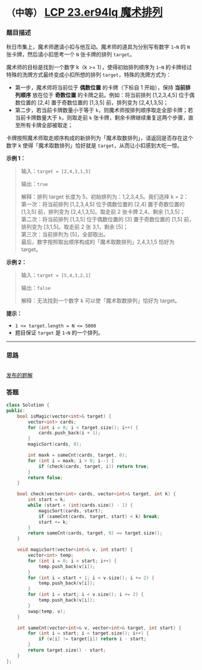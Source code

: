 # `（中等）` [LCP 23.er94lq 魔术排列](https://leetcode-cn.com/problems/er94lq/)

### 题目描述
<p>秋日市集上，魔术师邀请小扣与他互动。魔术师的道具为分别写有数字 <code>1~N</code> 的 <code>N</code> 张卡牌，然后请小扣思考一个 <code>N</code> 张卡牌的排列 <code>target</code>。</p>
<p>魔术师的目标是找到一个数字 k（k &gt;= 1），使得初始排列顺序为 <code>1~N</code> 的卡牌经过特殊的洗牌方式最终变成小扣所想的排列 <code>target</code>，特殊的洗牌方式为：</p>
<ul>
<li>第一步，魔术师将当前位于 <strong>偶数位置</strong> 的卡牌（下标自 1 开始），保持 <strong>当前排列顺序</strong> 放在位于 <strong>奇数位置</strong> 的卡牌之前。例如：将当前排列 [1,2,3,4,5] 位于偶数位置的 [2,4] 置于奇数位置的 [1,3,5] 前，排列变为 [2,4,1,3,5]；</li>
<li>第二步，若当前卡牌数量小于等于 <code>k</code>，则魔术师按排列顺序取走全部卡牌；若当前卡牌数量大于 <code>k</code>，则取走前 <code>k</code> 张卡牌，剩余卡牌继续重复这两个步骤，直至所有卡牌全部被取走；</li>
</ul>
<p>卡牌按照魔术师取走顺序构成的新排列为「魔术取数排列」，请返回是否存在这个数字 k 使得「魔术取数排列」恰好就是 <code>target</code>，从而让小扣感到大吃一惊。</p>
<p><strong>示例 1：</strong></p>
<blockquote>
<p>输入：<code>target = [2,4,3,1,5]</code></p>
<p>输出：<code>true</code></p>
<p>解释：排列 target 长度为 5，初始排列为：1,2,3,4,5。我们选择 k = 2：<br>
第一次：将当前排列 [1,2,3,4,5] 位于偶数位置的 [2,4] 置于奇数位置的 [1,3,5] 前，排列变为 [2,4,1,3,5]。取走前 2 张卡牌 2,4，剩余 [1,3,5]；<br>
第二次：将当前排列 [1,3,5] 位于偶数位置的 [3] 置于奇数位置的 [1,5] 前，排列变为 [3,1,5]。取走前 2 张 3,1，剩余 [5]；<br>
第三次：当前排列为 [5]，全部取出。<br>
最后，数字按照取出顺序构成的「魔术取数排列」2,4,3,1,5 恰好为 target。</p>
</blockquote>
<p><strong>示例 2：</strong></p>
<blockquote>
<p>输入：<code>target = [5,4,3,2,1]</code></p>
<p>输出：<code>false</code></p>
<p>解释：无法找到一个数字 k 可以使「魔术取数排列」恰好为 target。</p>
</blockquote>
<p><strong>提示：</strong></p>
<ul>
<li><code>1 &lt;= target.length = N &lt;= 5000</code></li>
<li>题目保证 <code>target</code> 是 <code>1~N</code> 的一个排列。</li>
</ul>


---
### 思路
```
```

[发布的题解](https://leetcode-cn.com/problems/er94lq/solution/er94lq-by-ikaruga/)

### 答题
``` C++
class Solution {
public:
    bool isMagic(vector<int>& target) {
        vector<int> cards;
        for (int i = 0; i < target.size(); i++) {
            cards.push_back(i + 1);
        }
        magicSort(cards, 0);

        int maxk = sameCnt(cards, target, 0);
        for (int i = maxk; i > 0; i--) {
            if (check(cards, target, i)) return true;
        }
        return false;
    }

    bool check(vector<int> cards, vector<int>& target, int k) {
        int start = k;
        while (start < (int)cards.size() - 1) {
            magicSort(cards, start);
            if (sameCnt(cards, target, start) < k) break;
            start += k;
        }
        return sameCnt(cards, target, 0) == target.size();
    }

    void magicSort(vector<int>& v, int start) {
        vector<int> temp;
        for (int i = 0; i < start; i++) {
            temp.push_back(v[i]);
        }
        for (int i = start + 1; i < v.size(); i += 2) {
            temp.push_back(v[i]);
        }
        for (int i = start; i < v.size(); i += 2) {
            temp.push_back(v[i]);
        }
        swap(temp, v);
    }

    int sameCnt(vector<int>& v, vector<int>& target, int start) {
        for (int i = start; i < target.size(); i++) {
            if (v[i] != target[i]) return i - start;
        }
        return target.size() - start;
    }
};
```




